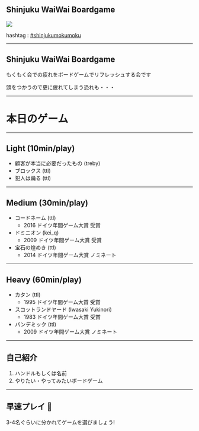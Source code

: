 ## Shinjuku WaiWai Boardgame

![](/assets/images/shinjuku-mokumoku-banner.png)

hashtag : [#shinjukumokumoku](https://twitter.com/hashtag/shinjukumokumoku)

---

## Shinjuku WaiWai Boardgame

もくもく会での疲れをボードゲームでリフレッシュする会です

頭をつかうので更に疲れてしまう恐れも・・・

---

# 本日のゲーム

---

## Light (10min/play)

- 顧客が本当に必要だったもの (treby)
- ブロックス (ttl)
- 犯人は踊る (ttl)

---

## Medium (30min/play)

- コードネーム (ttl)
  - 2016 ドイツ年間ゲーム大賞 受賞
- ドミニオン (kei_q)
  - 2009 ドイツ年間ゲーム大賞 受賞
- 宝石の煌めき (ttl)
  - 2014 ドイツ年間ゲーム大賞 ノミネート

---

## Heavy (60min/play)

- カタン (ttl)
  - 1995 ドイツ年間ゲーム大賞 受賞
- スコットランドヤード (Iwasaki Yukinori)
  - 1983 ドイツ年間ゲーム大賞 受賞
- パンデミック (ttl)
  - 2009 ドイツ年間ゲーム大賞 ノミネート

---

## 自己紹介

1. ハンドルもしくは名前
1. やりたい・やってみたいボードゲーム

---

## 早速プレイ 💪

3-4名ぐらいに分かれてゲームを選びましょう!
